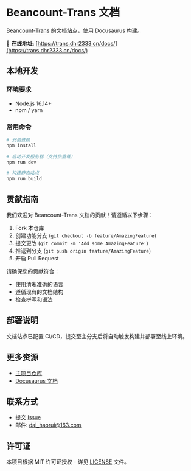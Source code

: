# Beancount-Trans 文档

[Beancount-Trans](https://github.com/dhr2333/Beancount-Trans) 的文档站点，使用 Docusaurus 构建。

📖 **在线地址**: [https://trans.dhr2333.cn/docs/](https://trans.dhr2333.cn/docs/)

## 本地开发

### 环境要求

- Node.js 16.14+
- npm / yarn

### 常用命令

```bash
# 安装依赖
npm install

# 启动开发服务器（支持热重载）
npm run dev

# 构建静态站点
npm run build
```

## 贡献指南

我们欢迎对 Beancount-Trans 文档的贡献！请遵循以下步骤：

1. Fork 本仓库
2. 创建功能分支 (`git checkout -b feature/AmazingFeature`)
3. 提交更改 (`git commit -m 'Add some AmazingFeature'`)
4. 推送到分支 (`git push origin feature/AmazingFeature`)
5. 开启 Pull Request

请确保您的贡献符合：

- 使用清晰准确的语言
- 遵循现有的文档结构
- 检查拼写和语法

## 部署说明

文档站点已配置 CI/CD，提交至主分支后将自动触发构建并部署至线上环境。

## 更多资源

- [主项目仓库](https://github.com/dhr2333/Beancount-Trans)
- [Docusaurus 文档](https://docusaurus.io/docs)

## 联系方式

- 提交 [Issue](https://github.com/dhr2333/Beancount-Trans-Docs/issues)
- 邮件: <dai_haorui@163.com>

## 许可证

本项目根据 MIT 许可证授权 - 详见 [LICENSE](https://github.com/dhr2333/Beancount-Trans-Docs/blob/main/LICENSE.txt) 文件。
